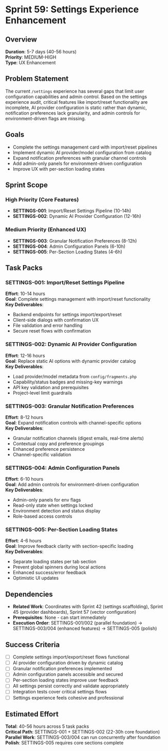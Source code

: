 # Sprint 59: Settings Experience Enhancement

## Overview
**Duration**: 5-7 days (40-56 hours)  
**Priority**: MEDIUM-HIGH  
**Type**: UX Enhancement  

## Problem Statement
The current `/settings` experience has several gaps that limit user configuration capabilities and admin control. Based on the settings experience audit, critical features like import/reset functionality are incomplete, AI provider configuration is static rather than dynamic, notification preferences lack granularity, and admin controls for environment-driven flags are missing.

## Goals
- Complete the settings management card with import/reset pipelines
- Implement dynamic AI provider/model configuration from catalog
- Expand notification preferences with granular channel controls
- Add admin-only panels for environment-driven configuration
- Improve UX with per-section loading states

## Sprint Scope

### High Priority (Core Features)
- **SETTINGS-001**: Import/Reset Settings Pipeline (10-14h)
- **SETTINGS-002**: Dynamic AI Provider Configuration (12-16h)

### Medium Priority (Enhanced UX)
- **SETTINGS-003**: Granular Notification Preferences (8-12h)
- **SETTINGS-004**: Admin Configuration Panels (6-10h)
- **SETTINGS-005**: Per-Section Loading States (4-6h)

## Task Packs

### SETTINGS-001: Import/Reset Settings Pipeline
**Effort**: 10-14 hours  
**Goal**: Complete settings management with import/reset functionality  
**Key Deliverables**:
- Backend endpoints for settings import/export/reset
- Client-side dialogs with confirmation UX
- File validation and error handling
- Secure reset flows with confirmation

### SETTINGS-002: Dynamic AI Provider Configuration
**Effort**: 12-16 hours  
**Goal**: Replace static AI options with dynamic provider catalog  
**Key Deliverables**:
- Load provider/model metadata from `config/fragments.php`
- Capability/status badges and missing-key warnings
- API key validation and prerequisites
- Project-level limit guardrails

### SETTINGS-003: Granular Notification Preferences
**Effort**: 8-12 hours  
**Goal**: Expand notification controls with channel-specific options  
**Key Deliverables**:
- Granular notification channels (digest emails, real-time alerts)
- Contextual copy and preference groupings
- Enhanced preference persistence
- Channel-specific validation

### SETTINGS-004: Admin Configuration Panels
**Effort**: 6-10 hours  
**Goal**: Add admin controls for environment-driven configuration  
**Key Deliverables**:
- Admin-only panels for env flags
- Read-only state when settings locked
- Environment detection and status display
- Role-based access controls

### SETTINGS-005: Per-Section Loading States
**Effort**: 4-6 hours  
**Goal**: Improve feedback clarity with section-specific loading  
**Key Deliverables**:
- Separate loading states per tab section
- Prevent global spinners during local actions
- Enhanced success/error feedback
- Optimistic UI updates

## Dependencies
- **Related Work**: Coordinates with Sprint 42 (settings scaffolding), Sprint 45 (provider dashboards), Sprint 57 (vector configuration)
- **Prerequisites**: None - can start immediately
- **Execution Order**: SETTINGS-001/002 (parallel foundation) → SETTINGS-003/004 (enhanced features) → SETTINGS-005 (polish)

## Success Criteria
- [ ] Complete settings import/export/reset flows functional
- [ ] AI provider configuration driven by dynamic catalog
- [ ] Granular notification preferences implemented
- [ ] Admin configuration panels accessible and secured
- [ ] Per-section loading states improve user feedback
- [ ] All settings persist correctly and validate appropriately
- [ ] Integration tests cover critical settings flows
- [ ] Settings experience feels cohesive and professional

## Estimated Effort
**Total**: 40-56 hours across 5 task packs  
**Critical Path**: SETTINGS-001 + SETTINGS-002 (22-30h core foundation)  
**Parallel Work**: SETTINGS-003/004 can run concurrently after foundation  
**Polish**: SETTINGS-005 requires core sections complete